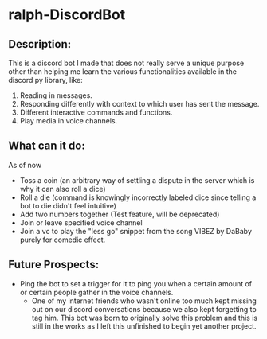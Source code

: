 # ralph-DiscordBot
## Description:
This is a discord bot I made that does not really serve a unique purpose other than helping me learn the various functionalities available in the discord py library, like:
1. Reading in messages.
2. Responding differently with context to which user has sent the message.
3. Different interactive commands and functions.
3. Play media in voice channels.

## What can it do:
As of now
- Toss a coin (an arbitrary way of settling a dispute in the server which is why it can also roll a dice)
- Roll a die (command is knowingly incorrectly labeled dice since telling a bot to die didn't feel intuitive)
- Add two numbers together (Test feature, will be deprecated)
- Join or leave specified voice channel
- Join a vc to play the "less go" snippet from the song VIBEZ by DaBaby purely for comedic effect.

## Future Prospects:

- Ping the bot to set a trigger for it to ping you when a certain amount of or certain people gather in the voice channels.
  - One of my internet friends who wasn't online too much kept missing out on our discord conversations because we also kept forgetting to tag him. This bot was born to
  originally solve this problem and this is still in the works as I left this unfinished to begin yet another project.
